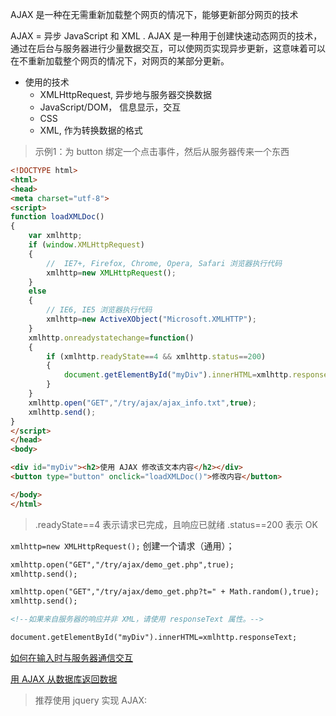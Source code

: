 AJAX 是一种在无需重新加载整个网页的情况下，能够更新部分网页的技术

AJAX = 异步 JavaScript 和 XML
.
AJAX 是一种用于创建快速动态网页的技术，通过在后台与服务器进行少量数据交互，可以使网页实现异步更新，这意味着可以在不重新加载整个网页的情况下，对网页的某部分更新。

- 使用的技术
  - XMLHttpRequest, 异步地与服务器交换数据
  - JavaScript/DOM， 信息显示，交互
  - CSS
  - XML, 作为转换数据的格式



>示例1：为 button 绑定一个点击事件，然后从服务器传来一个东西

```html
<!DOCTYPE html>
<html>
<head>
<meta charset="utf-8">
<script>
function loadXMLDoc()
{
	var xmlhttp;
	if (window.XMLHttpRequest)
	{
		//  IE7+, Firefox, Chrome, Opera, Safari 浏览器执行代码
		xmlhttp=new XMLHttpRequest();
	}
	else
	{
		// IE6, IE5 浏览器执行代码
		xmlhttp=new ActiveXObject("Microsoft.XMLHTTP");
	}
	xmlhttp.onreadystatechange=function()
	{
		if (xmlhttp.readyState==4 && xmlhttp.status==200)
		{
			document.getElementById("myDiv").innerHTML=xmlhttp.responseText;
		}
	}
	xmlhttp.open("GET","/try/ajax/ajax_info.txt",true);
	xmlhttp.send();
}
</script>
</head>
<body>

<div id="myDiv"><h2>使用 AJAX 修改该文本内容</h2></div>
<button type="button" onclick="loadXMLDoc()">修改内容</button>

</body>
</html>
```

>.readyState==4 表示请求已完成，且响应已就绪
>.status==200 表示 OK

`xmlhttp=new XMLHttpRequest();` 创建一个请求（通用）；

```html
xmlhttp.open("GET","/try/ajax/demo_get.php",true);
xmlhttp.send();

xmlhttp.open("GET","/try/ajax/demo_get.php?t=" + Math.random(),true);
xmlhttp.send();

<!--如果来自服务器的响应并非 XML，请使用 responseText 属性。-->

document.getElementById("myDiv").innerHTML=xmlhttp.responseText;
```

[如何在输入时与服务器通信交互](https://www.runoob.com/try/try.php?filename=tryajax_suggest)

[用 AJAX 从数据库返回数据](https://www.runoob.com/try/try.php?filename=tryajax_database)


>推荐使用 jquery 实现 AJAX: